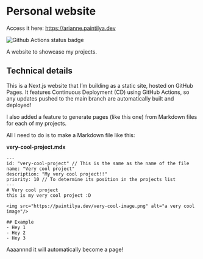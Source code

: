 # Personal website

Access it here: https://arianne.paintilya.dev

<img class="small-img" alt="Github Actions status badge" src="https://github.com/ariannelafraise/ariannelafraise-website/actions/workflows/publish.yml/badge.svg"/>

A website to showcase my projects.

## Technical details
This is a Next.js website that I’m building as a static site, hosted on GitHub Pages.
It features Continuous Deployment (CD) using GitHub Actions, so any updates pushed to the main branch are automatically built and deployed!

I also added a feature to generate pages (like this one) from Markdown files for each of my projects.

All I need to do is to make a Markdown file like this:

**very-cool-project.mdx**
```mdx
---
id: "very-cool-project" // This is the same as the name of the file
name: "Very cool project"
description: "My very cool project!!"
priority: 10 // To determine its position in the projects list
---
# Very cool project
this is my very cool project :D

<img src="https://paintilya.dev/very-cool-image.png" alt="a very cool image"/>

## Example
- Hey 1
- Hey 2
- Hey 3
```

Aaaannnd it will automatically become a page!
